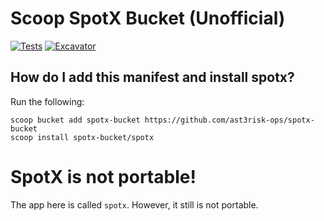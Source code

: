 # Scoop SpotX Bucket (Unofficial)

<!-- Uncomment the following line after replacing placeholders -->
[![Tests](https://github.com/ast3risk-ops/spotx-bucket/actions/workflows/ci.yml/badge.svg)](https://github.com/ast3risk-ops/spotx-bucket/actions/workflows/ci.yml) [![Excavator](https://github.com/ast3risk-ops/spotx-bucket/actions/workflows/excavator.yml/badge.svg)](https://github.com/ast3risk-ops/spotx-bucket/actions/workflows/excavator.yml)

## How do I add this manifest and install spotx?

Run the following:

```pwsh
scoop bucket add spotx-bucket https://github.com/ast3risk-ops/spotx-bucket
scoop install spotx-bucket/spotx
```

# SpotX is not portable!

The app here is called `spotx`. However, it still is not portable.
